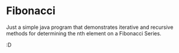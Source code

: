 # Fibonacci

Just a simple java program that demonstrates iterative and recursive methods for determining the nth element on a Fibonacci Series.

:D
